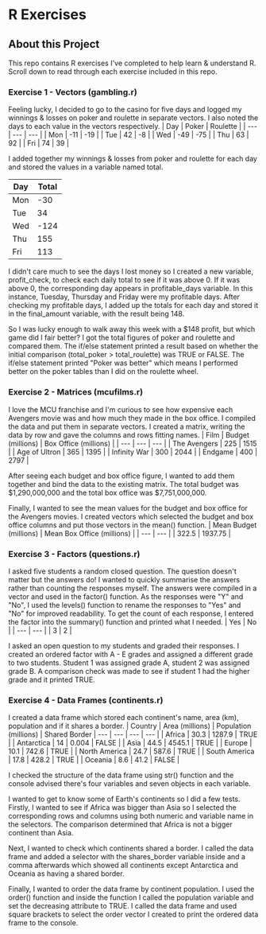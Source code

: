 # R Exercises
## About this Project
This repo contains R exercises I've completed to help learn & understand R. Scroll down to read through each exercise included in this repo.
### Exercise 1 - Vectors (gambling.r)
Feeling lucky, I decided to go to the casino for five days and logged my winnings & losses on poker and roulette in separate vectors. I also noted the days to each value in the vectors respectively. 
| Day | Poker | Roulette |
| --- | --- | --- |
| Mon | -11 | -19 |
| Tue | 42 | -8 |
| Wed | -49 | -75 |
| Thu | 63 | 92 |
| Fri | 74 | 39 |

I added together my winnings & losses from poker and roulette for each day and stored the values in a variable named total.

| Day | Total |
| --- | --- |
| Mon | -30 |
| Tue | 34 |
| Wed | -124 |
| Thu | 155 |
| Fri | 113 |

I didn't care much to see the days I lost money so I created a new variable, profit_check, to check each daily total to see if it was above 0. If it was above 0, the corresponding day appears in profitable_days variable. In this instance, Tuesday, Thursday and Friday were my profitable days. After checking my profitable days, I added up the totals for each day and stored it in the final_amount variable, with the result being 148.

So I was lucky enough to walk away this week with a $148 profit, but which game did I fair better? I got the total figures of poker and roulette and compared them. The if/else statement printed a result based on whether the initial comparison (total_poker > total_roulette) was TRUE or FALSE. The if/else statement printed "Poker was better" which means I performed better on the poker tables than I did on the roulette wheel.
### Exercise 2 - Matrices (mcufilms.r)
I love the MCU franchise and I'm curious to see how expensive each Avengers movie was and how much they made in the box office. I compiled the data and put them in separate vectors. I created a matrix, writing the data by row and gave the columns and rows fitting names.
| Film | Budget (millions) | Box Office (millions) |
| --- | --- | --- |
| The Avengers | 225 | 1515 |
| Age of Ultron | 365 | 1395 |
| Infinity War | 300 | 2044 |
| Endgame | 400 | 2797 |

After seeing each budget and box office figure, I wanted to add them together and bind the data to the existing matrix. The total budget was $1,290,000,000 and the total box office was $7,751,000,000.

Finally, I wanted to see the mean values for the budget and box office for the Avengers movies. I created vectors which selected the budget and box office columns and put those vectors in the mean() function.
| Mean Budget (millions) | Mean Box Office (millions) |
| --- | --- |
| 322.5 | 1937.75 |

### Exercise 3 - Factors (questions.r)
I asked five students a random closed question. The question doesn't matter but the answers do! I wanted to quickly summarise the answers rather than counting the responses myself. The answers were compiled in a vector and used in the factor() function. As the responses were "Y" and "No", I used the levels() function to rename the responses to "Yes" and "No" for improved readability. To get the count of each response, I entered the factor into the summary() function and printed what I needed.
| Yes | No |
| --- | --- |
| 3 | 2 |

I asked an open question to my students and graded their responses. I created an ordered factor with A - E grades and assigned a different grade to two students. Student 1 was assigned grade A, student 2 was assigned grade B. A comparison check was made to see if student 1 had the higher grade and it printed TRUE.
### Exercise 4 - Data Frames (continents.r)
I created a data frame which stored each continent's name, area (km), population and if it shares a border.
| Country | Area (millions) | Population (millions) | Shared Border
| --- | --- | --- | --- |
| Africa | 30.3 | 1287.9 | TRUE |
| Antarctica | 14 | 0.004 | FALSE |
| Asia | 44.5 | 4545.1 | TRUE |
| Europe | 10.1 | 742.6 | TRUE |
| North America | 24.7 | 587.6 | TRUE |
| South America | 17.8 | 428.2 | TRUE |
| Oceania | 8.6 | 41.2 | FALSE |

I checked the structure of the data frame using str() function and the console advised there's four variables and seven objects in each variable.

I wanted to get to know some of Earth's continents so I did a few tests. Firstly, I wanted to see if Africa was bigger than Asia so I selected the corresponding rows and columns using both numeric and variable name in the selectors. The comparison determined that Africa is not a bigger continent than Asia.

Next, I wanted to check which continents shared a border. I called the data frame and added a selector with the shares_border variable inside and a comma afterwards which showed all continents except Antarctica and Oceania as having a shared border.

Finally, I wanted to order the data frame by continent population. I used the order() function and inside the function I called the population variable and set the decreasing attribute to TRUE. I called the data frame and used square brackets to select the order vector I created to print the ordered data frame to the console.
